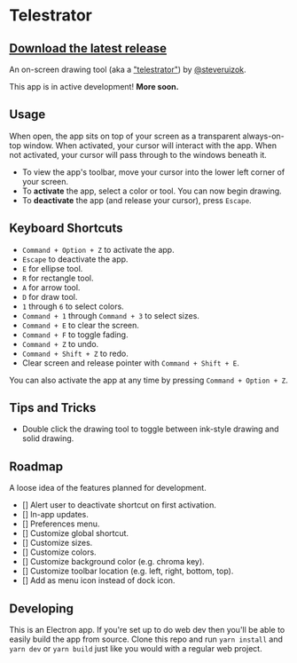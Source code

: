 # Telestrator

## [Download the latest release](https://github.com/steveruizok/telestrator/releases)

An on-screen drawing tool (aka a ["telestrator"](https://en.wikipedia.org/wiki/Telestrator)) by [@steveruizok](https://twitter.com/steveruizok).

This app is in active development! **More soon.**

## Usage

When open, the app sits on top of your screen as a transparent always-on-top window. When activated, your cursor will interact with the app. When not activated, your cursor will pass through to the windows beneath it.

- To view the app's toolbar, move your cursor into the lower left corner of your screen.
- To **activate** the app, select a color or tool. You can now begin drawing.
- To **deactivate** the app (and release your cursor), press `Escape`.

## Keyboard Shortcuts

- `Command + Option + Z` to activate the app.
- `Escape` to deactivate the app.
- `E` for ellipse tool.
- `R` for rectangle tool.
- `A` for arrow tool.
- `D` for draw tool.
- `1` through `6` to select colors.
- `Command + 1` through `Command + 3` to select sizes.
- `Command + E` to clear the screen.
- `Command + F` to toggle fading.
- `Command + Z` to undo.
- `Command + Shift + Z` to redo.
- Clear screen and release pointer with `Command + Shift + E`.

You can also activate the app at any time by pressing `Command + Option + Z`.

## Tips and Tricks

- Double click the drawing tool to toggle between ink-style drawing and solid drawing.

## Roadmap

A loose idea of the features planned for development.

- [] Alert user to deactivate shortcut on first activation.
- [] In-app updates.
- [] Preferences menu.
- [] Customize global shortcut.
- [] Customize sizes.
- [] Customize colors.
- [] Customize background color (e.g. chroma key).
- [] Customize toolbar location (e.g. left, right, bottom, top).
- [] Add as menu icon instead of dock icon.

## Developing

This is an Electron app. If you're set up to do web dev then you'll be able to easily build the app from source. Clone this repo and run `yarn install` and `yarn dev` or `yarn build` just like you would with a regular web project.

